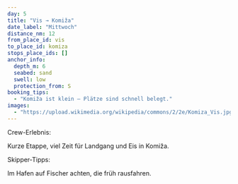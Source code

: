 ```yaml
---
day: 5
title: "Vis → Komiža"
date_label: "Mittwoch"
distance_nm: 12
from_place_id: vis
to_place_id: komiza
stops_place_ids: []
anchor_info:
  depth_m: 6
  seabed: sand
  swell: low
  protection_from: S
booking_tips:
  - "Komiža ist klein – Plätze sind schnell belegt."
images:
  - "https://upload.wikimedia.org/wikipedia/commons/2/2e/Komiza_Vis.jpg"
---
```

Crew-Erlebnis:

Kurze Etappe, viel Zeit für Landgang und Eis in Komiža.

Skipper-Tipps:

Im Hafen auf Fischer achten, die früh rausfahren.
